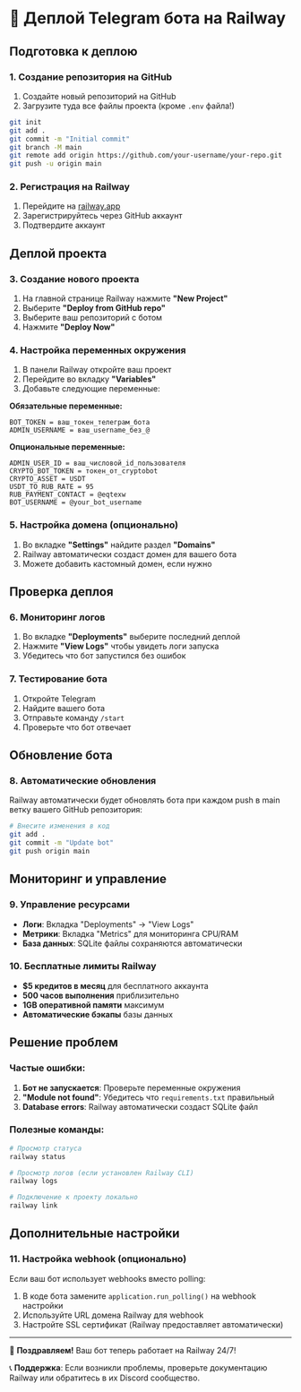 # 🚀 Деплой Telegram бота на Railway

## Подготовка к деплою

### 1. Создание репозитория на GitHub

1. Создайте новый репозиторий на GitHub
2. Загрузите туда все файлы проекта (кроме `.env` файла!)

```bash
git init
git add .
git commit -m "Initial commit"
git branch -M main
git remote add origin https://github.com/your-username/your-repo.git
git push -u origin main
```

### 2. Регистрация на Railway

1. Перейдите на [railway.app](https://railway.app)
2. Зарегистрируйтесь через GitHub аккаунт
3. Подтвердите аккаунт

## Деплой проекта

### 3. Создание нового проекта

1. На главной странице Railway нажмите **"New Project"**
2. Выберите **"Deploy from GitHub repo"**
3. Выберите ваш репозиторий с ботом
4. Нажмите **"Deploy Now"**

### 4. Настройка переменных окружения

1. В панели Railway откройте ваш проект
2. Перейдите во вкладку **"Variables"**
3. Добавьте следующие переменные:

**Обязательные переменные:**
```
BOT_TOKEN = ваш_токен_телеграм_бота
ADMIN_USERNAME = ваш_username_без_@
```

**Опциональные переменные:**
```
ADMIN_USER_ID = ваш_числовой_id_пользователя
CRYPTO_BOT_TOKEN = токен_от_cryptobot
CRYPTO_ASSET = USDT
USDT_TO_RUB_RATE = 95
RUB_PAYMENT_CONTACT = @eqtexw
BOT_USERNAME = @your_bot_username
```

### 5. Настройка домена (опционально)

1. Во вкладке **"Settings"** найдите раздел **"Domains"**
2. Railway автоматически создаст домен для вашего бота
3. Можете добавить кастомный домен, если нужно

## Проверка деплоя

### 6. Мониторинг логов

1. Во вкладке **"Deployments"** выберите последний деплой
2. Нажмите **"View Logs"** чтобы увидеть логи запуска
3. Убедитесь что бот запустился без ошибок

### 7. Тестирование бота

1. Откройте Telegram
2. Найдите вашего бота
3. Отправьте команду `/start`
4. Проверьте что бот отвечает

## Обновление бота

### 8. Автоматические обновления

Railway автоматически будет обновлять бота при каждом push в main ветку вашего GitHub репозитория:

```bash
# Внесите изменения в код
git add .
git commit -m "Update bot"
git push origin main
```

## Мониторинг и управление

### 9. Управление ресурсами

- **Логи**: Вкладка "Deployments" → "View Logs"
- **Метрики**: Вкладка "Metrics" для мониторинга CPU/RAM
- **База данных**: SQLite файлы сохраняются автоматически

### 10. Бесплатные лимиты Railway

- **$5 кредитов в месяц** для бесплатного аккаунта
- **500 часов выполнения** приблизительно
- **1GB оперативной памяти** максимум
- **Автоматические бэкапы** базы данных

## Решение проблем

### Частые ошибки:

1. **Бот не запускается**: Проверьте переменные окружения
2. **"Module not found"**: Убедитесь что `requirements.txt` правильный
3. **Database errors**: Railway автоматически создаст SQLite файл

### Полезные команды:

```bash
# Просмотр статуса
railway status

# Просмотр логов (если установлен Railway CLI)
railway logs

# Подключение к проекту локально
railway link
```

## Дополнительные настройки

### 11. Настройка webhook (опционально)

Если ваш бот использует webhooks вместо polling:

1. В коде бота замените `application.run_polling()` на webhook настройки
2. Используйте URL домена Railway для webhook
3. Настройте SSL сертификат (Railway предоставляет автоматически)

---

🎉 **Поздравляем!** Ваш бот теперь работает на Railway 24/7!

📞 **Поддержка**: Если возникли проблемы, проверьте документацию Railway или обратитесь в их Discord сообщество.